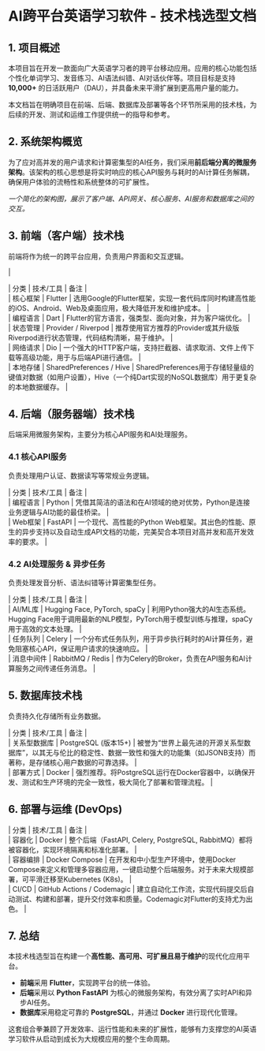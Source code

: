 # **AI跨平台英语学习软件 \- 技术栈选型文档**

## **1\. 项目概述**

本项目旨在开发一款面向广大英语学习者的跨平台移动应用。应用的核心功能包括个性化单词学习、发音练习、AI语法纠错、AI对话伙伴等。项目目标是支持 **10,000+** 的日活跃用户（DAU），并具备未来平滑扩展到更高用户量的能力。

本文档旨在明确项目在前端、后端、数据库及部署等各个环节所采用的技术栈，为后续的开发、测试和运维工作提供统一的指导和参考。

## **2\. 系统架构概览**

为了应对高并发的用户请求和计算密集型的AI任务，我们采用**前后端分离的微服务架构**。该架构的核心思想是将实时响应的核心API服务与耗时的AI计算任务解耦，确保用户体验的流畅性和系统整体的可扩展性。

*一个简化的架构图，展示了客户端、API网关、核心服务、AI服务和数据库之间的交互。*

## **3\. 前端（客户端）技术栈**

前端将作为统一的跨平台应用，负责用户界面和交互逻辑。

|

| 分类 | 技术/工具 | 备注 |  
| 核心框架 | Flutter | 选用Google的Flutter框架，实现一套代码库同时构建高性能的iOS、Android、Web及桌面应用，极大降低开发和维护成本。 |  
| 编程语言 | Dart | Flutter的官方语言，强类型、面向对象，并为客户端优化。 |  
| 状态管理 | Provider / Riverpod | 推荐使用官方推荐的Provider或其升级版Riverpod进行状态管理，代码结构清晰，易于维护。 |  
| 网络请求 | Dio | 一个强大的HTTP客户端，支持拦截器、请求取消、文件上传下载等高级功能，用于与后端API进行通信。 |  
| 本地存储 | SharedPreferences / Hive | SharedPreferences用于存储轻量级的键值对数据（如用户设置），Hive（一个纯Dart实现的NoSQL数据库）用于更复杂的本地数据缓存。 |

## **4\. 后端（服务器端）技术栈**

后端采用微服务架构，主要分为核心API服务和AI处理服务。

### **4.1 核心API服务**

负责处理用户认证、数据读写等常规业务逻辑。

| 分类 | 技术/工具 | 备注 |  
| 编程语言 | Python | 凭借其简洁的语法和在AI领域的绝对优势，Python是连接业务逻辑与AI功能的最佳桥梁。 |  
| Web框架 | FastAPI | 一个现代、高性能的Python Web框架。其出色的性能、原生的异步支持以及自动生成API文档的功能，完美契合本项目对高并发和高开发效率的要求。 |

### **4.2 AI处理服务 & 异步任务**

负责处理发音分析、语法纠错等计算密集型任务。

| 分类 | 技术/工具 | 备注 |  
| AI/ML库 | Hugging Face, PyTorch, spaCy | 利用Python强大的AI生态系统。Hugging Face用于调用最新的NLP模型，PyTorch用于模型训练与推理，spaCy用于高效的文本处理。 |  
| 任务队列 | Celery | 一个分布式任务队列，用于异步执行耗时的AI计算任务，避免阻塞核心API，保证用户请求的快速响应。 |  
| 消息中间件 | RabbitMQ / Redis | 作为Celery的Broker，负责在API服务和AI计算服务之间传递任务消息。 |

## **5\. 数据库技术栈**

负责持久化存储所有业务数据。

| 分类 | 技术/工具 | 备注 |  
| 关系型数据库 | PostgreSQL (版本15+) | 被誉为“世界上最先进的开源关系型数据库”，以其无与伦比的稳定性、数据一致性和强大的功能集（如JSONB支持）而著称，是存储核心用户数据的可靠选择。 |  
| 部署方式 | Docker | 强烈推荐。将PostgreSQL运行在Docker容器中，以确保开发、测试和生产环境的完全一致性，极大简化了部署和管理流程。 |

## **6\. 部署与运维 (DevOps)**

| 分类 | 技术/工具 | 备注 |  
| 容器化 | Docker | 整个后端（FastAPI, Celery, PostgreSQL, RabbitMQ）都将被容器化，实现环境隔离和标准化部署。 |  
| 容器编排 | Docker Compose | 在开发和中小型生产环境中，使用Docker Compose来定义和管理多容器应用，一键启动整个后端服务。对于未来大规模部署，可平滑迁移至Kubernetes (K8s)。 |  
| CI/CD | GitHub Actions / Codemagic | 建立自动化工作流，实现代码提交后自动测试、构建和部署，提升交付效率和质量。Codemagic对Flutter的支持尤为出色。 |

## **7\. 总结**

本技术栈选型旨在构建一个**高性能、高可用、可扩展且易于维护**的现代化应用平台。

* **前端**采用 **Flutter**，实现跨平台的统一体验。  
* **后端**采用以 **Python FastAPI** 为核心的微服务架构，有效分离了实时API和异步AI任务。  
* **数据库**采用稳定可靠的 **PostgreSQL**，并通过 **Docker** 进行现代化管理。

这套组合拳兼顾了开发效率、运行性能和未来的扩展性，能够有力支撑您的AI英语学习软件从启动到成长为大规模应用的整个生命周期。